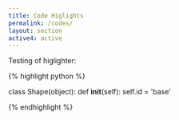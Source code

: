 ```yaml
---
title: Code Higlights
permalink: /codes/
layout: section
active4: active
---
```


Testing of higlighter:

{% highlight python %}

class Shape(object):
  def __init__(self):
    self.id = 'base'

{% endhighlight %}
